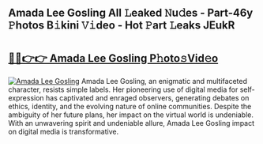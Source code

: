 ## Amada Lee Gosling All 𝙻eaked 𝙽u𝚍es - Part-46y 𝙿hotos B𝚒kini 𝚅𝚒deo - Hot 𝙿art 𝙻eaks JEukR

# <h2><a href="http://ld2sg47.urlbe.top/?page=Amada+Lee+Gosling">🔗🔗👉👉 Amada Lee Gosling P𝚑oto𝚜Vid𝚎o</a></h2>

[![Amada Lee Gosling](https://i.imgur.com/eBuTRDB.gif)](http://ld2sg47.urlbe.top/?page=Amada+Lee+Gosling)
Amada Lee Gosling, an enigmatic and multifaceted character, resists simple labels. Her pioneering use of digital media for self-expression has captivated and enraged observers, generating debates on ethics, identity, and the evolving nature of online communities. Despite the ambiguity of her future plans, her impact on the virtual world is undeniable. With an unwavering spirit and undeniable allure, Amada Lee Gosling impact on digital media is transformative.
